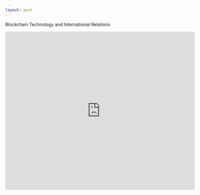 ```yaml
---
layout: post
---
```


Blockchain Technology and International Relations

<iframe width="600" height="500" src="http://www.cbr.cam.ac.uk/fileadmin/user_upload/centre-for-business-research/downloads/working-papers/wp508.pdf" frameborder="0" allowfullscreen></iframe>
